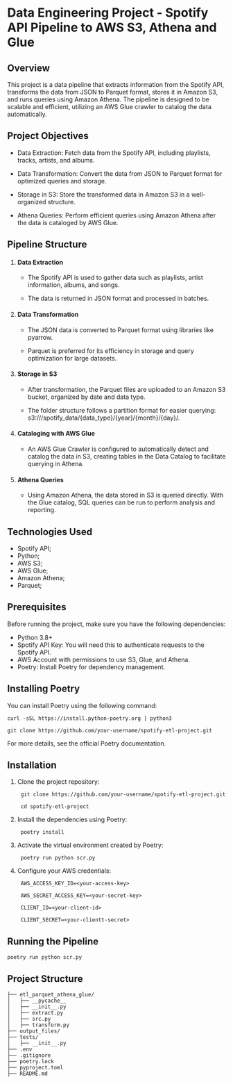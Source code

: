 # Data Engineering Project - Spotify API Pipeline to AWS S3, Athena and Glue

## Overview
This project is a data pipeline that extracts information from the Spotify API, transforms the data from JSON to Parquet format, stores it in Amazon S3, and runs queries using Amazon Athena. The pipeline is designed to be scalable and efficient, utilizing an AWS Glue crawler to catalog the data automatically.

## Project Objectives
- Data Extraction: Fetch data from the Spotify API, including playlists, tracks, artists, and albums.
  
- Data Transformation: Convert the data from JSON to Parquet format for optimized queries and storage.
  
- Storage in S3: Store the transformed data in Amazon S3 in a well-organized structure.

- Athena Queries: Perform efficient queries using Amazon Athena after the data is cataloged by AWS Glue.

## Pipeline Structure

1. #### Data Extraction

   - The Spotify API is used to gather data such as playlists, artist information, albums, and songs.

   - The data is returned in JSON format and processed in batches.
  
2. #### Data Transformation

   - The JSON data is converted to Parquet format using libraries like pyarrow.
 
   - Parquet is preferred for its efficiency in storage and query optimization for large datasets.

3. #### Storage in S3

   - After transformation, the Parquet files are uploaded to an Amazon S3 bucket, organized by date and data type.

   - The folder structure follows a partition format for easier querying: s3://<bucket-name>/spotify_data/{data_type}/{year}/{month}/{day}/.

4. #### Cataloging with AWS Glue

   - An AWS Glue Crawler is configured to automatically detect and catalog the data in S3, creating tables in the Data Catalog to facilitate querying in Athena.

5. #### Athena Queries

   - Using Amazon Athena, the data stored in S3 is queried directly. With the Glue catalog, SQL queries can be run to perform analysis and reporting.

## Technologies Used
- Spotify API;
- Python;
- AWS S3;
- AWS Glue;
- Amazon Athena;
- Parquet;

## Prerequisites
Before running the project, make sure you have the following dependencies:

- Python 3.8+
- Spotify API Key: You will need this to authenticate requests to the Spotify API.
- AWS Account with permissions to use S3, Glue, and Athena.
- Poetry: Install Poetry for dependency management.

## Installing Poetry
You can install Poetry using the following command:

    curl -sSL https://install.python-poetry.org | python3

    git clone https://github.com/your-username/spotify-etl-project.git

For more details, see the official Poetry documentation.

## Installation
1. Clone the project repository:

        git clone https://github.com/your-username/spotify-etl-project.git

        cd spotify-etl-project

2. Install the dependencies using Poetry:

        poetry install

3. Activate the virtual environment created by Poetry:

        poetry run python scr.py

4. Configure your AWS credentials:


        AWS_ACCESS_KEY_ID=<your-access-key>
    
        AWS_SECRET_ACCESS_KEY=<your-secret-key>

        CLIENT_ID=<your-client-id>

        CLIENT_SECRET=<your-clientt-secret>

## Running the Pipeline
    poetry run python scr.py

## Project Structure
```
├── etl_parquet_athena_glue/
│   ├── __pycache__
│   ├── __init__.py
│   ├── extract.py
│   ├── src.py
│   ├── transform.py
├── output_files/
├── tests/
│   ├── __init__.py
├── .env
├── .gitignore
├── poetry.lock
├── pyproject.toml
├── README.md
